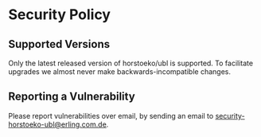 # Security Policy

## Supported Versions

Only the latest released version of horstoeko/ubl is supported.
To facilitate upgrades we almost never make backwards-incompatible changes.

## Reporting a Vulnerability

Please report vulnerabilities over email, by sending an email to security-horstoeko-ubl@erling.com.de.
